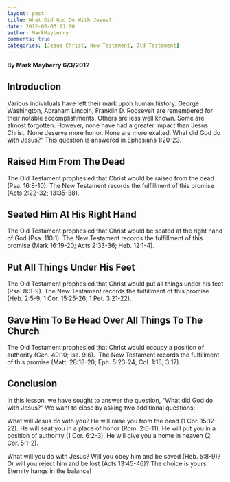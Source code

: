 ```yaml
---
layout: post
title: What Did God Do With Jesus?
date: 2012-06-03 11:00
author: MarkMayberry
comments: true
categories: [Jesus Christ, New Testament, Old Testament]
---
```

<p style="text-align: left;" align="center"><strong>By Mark Mayberry
6/3/2012</strong></p>

<h2>Introduction</h2>
Various individuals have left their mark upon human history. George Washington, Abraham Lincoln, Franklin D. Roosevelt are remembered for their notable accomplishments. Others are less well known. Some are almost forgotten. However, none have had a greater impact than Jesus Christ. None deserve more honor. None are more exalted. What did God do with Jesus?” This question is answered in Ephesians 1:20-23.
<h2>Raised Him From The Dead</h2>
The Old Testament prophesied that Christ would be raised from the dead (Psa. 16:8-10). The New Testament records the fulfillment of this promise (Acts 2:22-32; 13:35-38).
<h2>Seated Him At His Right Hand</h2>
The Old Testament prophesied that Christ would be seated at the right hand of God (Psa. 110:1). The New Testament records the fulfillment of this promise (Mark 16:19-20; Acts 2:33-36; Heb. 12:1-4).
<h2>Put All Things Under His Feet</h2>
The Old Testament prophesied that Christ would put all things under his feet (Psa. 8:3-9). The New Testament records the fulfillment of this promise (Heb. 2:5-9; 1 Cor. 15:25-26; 1 Pet. 3:21-22).
<h2>Gave Him To Be Head Over All Things To The Church</h2>
The Old Testament prophesied that Christ would occupy a position of authority (Gen. 49:10; Isa. 9:6).  The New Testament records the fulfillment of this promise (Matt. 28:18-20; Eph. 5:23-24; Col. 1:18; 3:17).
<h2>Conclusion</h2>
In this lesson, we have sought to answer the question, “What did God do with Jesus?” We want to close by asking two additional questions:

What will Jesus do with you? He will raise you from the dead (1 Cor. 15:12-22). He will seat you in a place of honor (Rom. 2:6-11). He will put you in a position of authority (1 Cor. 6:2-3). He will give you a home in heaven (2 Cor. 5:1-2).

What will you do with Jesus? Will you obey him and be saved (Heb. 5:8-9)? Or will you reject him and be lost (Acts 13:45-46)? The choice is yours. Eternity hangs in the balance!
